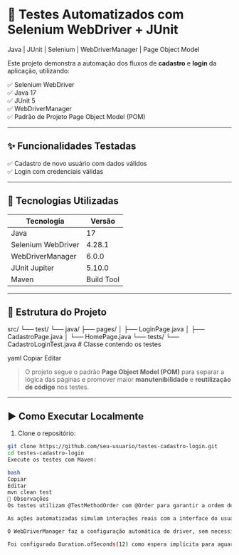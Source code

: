 # 🧪 Testes Automatizados com Selenium WebDriver + JUnit  
Java | JUnit | Selenium | WebDriverManager | Page Object Model

Este projeto demonstra a automação dos fluxos de **cadastro** e **login** da aplicação, utilizando:

✅ Selenium WebDriver  
✅ Java 17  
✅ JUnit 5  
✅ WebDriverManager  
✅ Padrão de Projeto Page Object Model (POM)

---

## ✨ Funcionalidades Testadas

✅ Cadastro de novo usuário com dados válidos  
✅ Login com credenciais válidas  

---

## 🔧 Tecnologias Utilizadas

| Tecnologia         | Versão     |
|--------------------|------------|
| Java               | 17         |
| Selenium WebDriver | 4.28.1     |
| WebDriverManager   | 6.0.0      |
| JUnit Jupiter      | 5.10.0     |
| Maven              | Build Tool |

---

## 📂 Estrutura do Projeto

src/
└── test/
└── java/
├── pages/
│ ├── LoginPage.java
│ ├── CadastroPage.java
│ └── HomePage.java
└── tests/
└── CadastroLoginTest.java # Classe contendo os testes

yaml
Copiar
Editar

> O projeto segue o padrão **Page Object Model (POM)** para separar a lógica das páginas e promover maior **manutenibilidade** e **reutilização de código** nos testes.

---

## ▶️ Como Executar Localmente

1. Clone o repositório:

```bash
git clone https://github.com/seu-usuario/testes-cadastro-login.git
cd testes-cadastro-login
Execute os testes com Maven:

bash
Copiar
Editar
mvn clean test
📌 Observações
Os testes utilizam @TestMethodOrder com @Order para garantir a ordem de execução.

As ações automatizadas simulam interações reais com a interface do usuário.

O WebDriverManager faz a configuração automática do driver, sem necessidade de download manual.

Foi configurado Duration.ofSeconds(12) como espera implícita para aguardar elementos na página.
